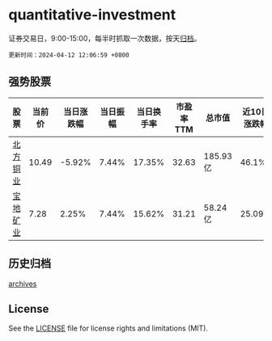 # quantitative-investment

证券交易日，9:00-15:00，每半时抓取一次数据，按天[归档](archives)。

`更新时间：2024-04-12 12:06:59 +0800`

## 强势股票

|股票|当前价|当日涨跌幅|当日振幅|当日换手率|市盈率TTM|总市值|近10日涨跌幅|
|----|----|----|----|----|----|----|----|
|[北方铜业](https://xueqiu.com/S/SZ000737)|10.49|-5.92%|7.44%|17.35%|32.63|185.93亿|46.1%|
|[宝地矿业](https://xueqiu.com/S/SH601121)|7.28|2.25%|7.44%|15.62%|31.21|58.24亿|25.09%|

## 历史归档

[archives](archives)

## License

See the [LICENSE](LICENSE) file for license rights and limitations (MIT).